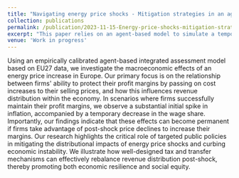 ```yaml
---
title: "Navigating energy price shocks - Mitigation strategies in an agent-based integrated assessment model"
collection: publications
permalink: /publication/2023-11-15-Energy-price-shocks-mitigation-strategies
excerpt: "This paper relies on an agent-based model to simulate a temporary shock on fossil fuel prices in the European Union. It assesses its impact on functional income distribution, inflation persistence, and macroeconomic aggregates, considering: 1. firms' capability to sustain profit margins, 2. households' capacity to demand higher wages, and 3. diverse mitigation transfers established by the government."
venue: 'Work in progress'
---
```


Using an empirically calibrated agent-based integrated assessment model based on EU27 data, we investigate the macroeconomic effects of an energy price increase in Europe. Our primary focus is on the relationship between firms' ability to protect their profit margins by passing on cost increases to their selling prices, and how this influences revenue distribution within the economy. In scenarios where firms successfully maintain their profit margins, we observe a substantial initial spike in inflation, accompanied by a temporary decrease in the wage share. Importantly, our findings indicate that these effects can become permanent if firms take advantage of post-shock price declines to increase their margins. Our research highlights the critical role of targeted public policies in mitigating the distributional impacts of energy price shocks and curbing economic instability. We illustrate how well-designed tax and transfer mechanisms can effectively rebalance revenue distribution post-shock, thereby promoting both economic resilience and social equity.